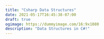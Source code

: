```yaml
---
title: "Csharp Data Structures"
date: 2021-05-17T16:45:38-07:00
draft: true
ogimage: https://dummyimage.com/16:9x1080
description: "Data Structures in C#!"
---
```


